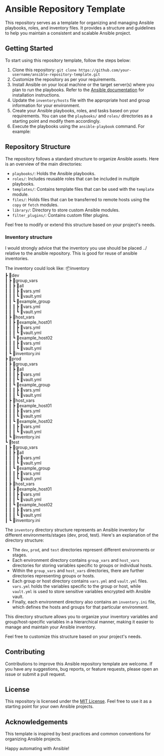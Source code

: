 # Ansible Repository Template

This repository serves as a template for organizing and managing Ansible playbooks, roles, and inventory files. It provides a structure and guidelines to help you maintain a consistent and scalable Ansible project.

## Getting Started

To start using this repository template, follow the steps below:

1. Clone this repository: `git clone https://github.com/your-username/ansible-repository-template.git`
2. Customize the repository as per your requirements.
3. Install Ansible on your local machine or the target server(s) where you plan to run the playbooks. Refer to the [Ansible documentation](https://docs.ansible.com/ansible/latest/installation_guide/index.html) for installation instructions.
4. Update the `inventory/hosts` file with the appropriate host and group information for your environment.
5. Create your Ansible playbooks, roles, and tasks based on your requirements. You can use the `playbooks/` and `roles/` directories as a starting point and modify them accordingly.
6. Execute the playbooks using the `ansible-playbook` command. For example:


## Repository Structure

The repository follows a standard structure to organize Ansible assets. Here is an overview of the main directories:

- `playbooks/`: Holds the Ansible playbooks.
- `roles/`: Includes reusable roles that can be included in multiple playbooks.
- `templates/`: Contains template files that can be used with the `template` module.
- `files/`: Holds files that can be transferred to remote hosts using the `copy` or `fetch` modules.
- `library/`: Directory to store custom Ansible modules.
- `filter_plugins/`: Contains custom filter plugins.

Feel free to modify or extend this structure based on your project's needs.

### Inventory structure
I would strongly advice that the inventory you use should be placed ../ relative to the ansible repository.
This is good for reuse of ansible inventories.

The inventory could look like:
📦inventory  
 ┣ 📂dev  
 ┃ ┣ 📂group_vars  
 ┃ ┃ ┣ 📂all  
 ┃ ┃ ┃ ┣ 📜vars.yml  
 ┃ ┃ ┃ ┗ 📜vault.yml  
 ┃ ┃ ┗ 📂example_group  
 ┃ ┃ ┃ ┣ 📜vars.yml  
 ┃ ┃ ┃ ┗ 📜vault.yml  
 ┃ ┣ 📂host_vars  
 ┃ ┃ ┣ 📂example_host01  
 ┃ ┃ ┃ ┣ 📜vars.yml  
 ┃ ┃ ┃ ┗ 📜vault.yml  
 ┃ ┃ ┗ 📂example_host02  
 ┃ ┃ ┃ ┣ 📜vars.yml  
 ┃ ┃ ┃ ┗ 📜vault.yml  
 ┃ ┗ 📜inventory.ini  
 ┣ 📂prod  
 ┃ ┣ 📂group_vars  
 ┃ ┃ ┣ 📂all  
 ┃ ┃ ┃ ┣ 📜vars.yml  
 ┃ ┃ ┃ ┗ 📜vault.yml  
 ┃ ┃ ┗ 📂example_group  
 ┃ ┃ ┃ ┣ 📜vars.yml  
 ┃ ┃ ┃ ┗ 📜vault.yml  
 ┃ ┣ 📂host_vars  
 ┃ ┃ ┣ 📂example_host01  
 ┃ ┃ ┃ ┣ 📜vars.yml  
 ┃ ┃ ┃ ┗ 📜vault.yml  
 ┃ ┃ ┗ 📂example_host02  
 ┃ ┃ ┃ ┣ 📜vars.yml  
 ┃ ┃ ┃ ┗ 📜vault.yml  
 ┃ ┗ 📜inventory.ini  
 ┗ 📂test  
 ┃ ┣ 📂group_vars  
 ┃ ┃ ┣ 📂all  
 ┃ ┃ ┃ ┣ 📜vars.yml  
 ┃ ┃ ┃ ┗ 📜vault.yml  
 ┃ ┃ ┗ 📂example_group  
 ┃ ┃ ┃ ┣ 📜vars.yml  
 ┃ ┃ ┃ ┗ 📜vault.yml  
 ┃ ┣ 📂host_vars  
 ┃ ┃ ┣ 📂example_host01  
 ┃ ┃ ┃ ┣ 📜vars.yml  
 ┃ ┃ ┃ ┗ 📜vault.yml  
 ┃ ┃ ┗ 📂example_host02  
 ┃ ┃ ┃ ┣ 📜vars.yml  
 ┃ ┃ ┃ ┗ 📜vault.yml  
 ┃ ┗ 📜inventory.ini  

The `inventory` directory structure represents an Ansible inventory for different environments/stages (dev, prod, test). Here's an explanation of the directory structure:

- The `dev`, `prod`, and `test` directories represent different environments or stages.
- Each environment directory contains `group_vars` and `host_vars` directories for storing variables specific to groups or individual hosts.
- Within the `group_vars` and `host_vars` directories, there are further directories representing groups or hosts.
- Each group or host directory contains `vars.yml` and `vault.yml` files. `vars.yml` holds the variables specific to the group or host, while `vault.yml` is used to store sensitive variables encrypted with Ansible vault.
- Finally, each environment directory also contains an `inventory.ini` file, which defines the hosts and groups for that particular environment.

This directory structure allows you to organize your inventory variables and group/host-specific variables in a hierarchical manner, making it easier to manage and maintain your Ansible inventory.

Feel free to customize this structure based on your project's needs.



## Contributing

Contributions to improve this Ansible repository template are welcome. If you have any suggestions, bug reports, or feature requests, please open an issue or submit a pull request.

## License

This repository is licensed under the [MIT License](LICENSE). Feel free to use it as a starting point for your own Ansible projects.

## Acknowledgements

This template is inspired by best practices and common conventions for organizing Ansible projects.

Happy automating with Ansible!
